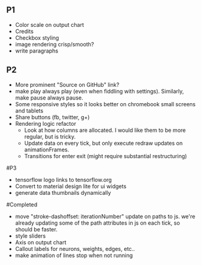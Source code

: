 ## P1
- Color scale on output chart
- Credits
- Checkbox styling
- image rendering crisp/smooth?
- write paragraphs

## P2
- More prominent "Source on GitHub" link?
- make play always play (even when fiddling with settings). Similarly, make pause always pause.
- Some responsive styles so it looks better on chromebook small screens and tablets
- Share buttons (fb, twitter, g+)
- Rendering logic refactor
  - Look at how columns are allocated. I would like them to be more regular, but is tricky.
  - Update data on every tick, but only execute redraw updates on animationFrames.
  - Transitions for enter exit (might require substantial restructuring)

#P3
- tensorflow logo links to tensorflow.org
- Convert to material design lite for ui widgets
- generate data thumbnails dynamically

#Completed
- move "stroke-dashoffset: iterationNumber" update on paths to js. we're already updating some of the path attributes in js on each tick, so should be faster.
- style sliders
- Axis on output chart
- Callout labels for neurons, weights, edges, etc..
- make animation of lines stop when not running
